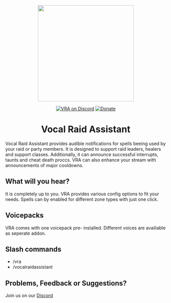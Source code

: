 <div align="center">

<img src="https://i.imgur.com/ap0Zsdy.png" width="300" height="300">

[![VRA on Discord](https://img.shields.io/badge/discord-_vra_-5364d0.svg)](https://discord.gg/UZMzqap)
[![Donate](https://img.shields.io/badge/paypal-_donate_-fd0000.svg)](https://paypal.me/Nitrak)

# Vocal Raid Assistant
</div>

Vocal Raid Assistant provides audible notifications for spells beeing used by your raid or party members.
It is designed to support raid leaders, healers and support classes. Additionally, it can announce successful interrupts, taunts and cheat death proccs.
VRA can also enhance your stream with announcements of major cooldowns.

## What will you hear?
It is completely up to you. VRA provides various config options to fit your needs.
Spells can by enabled for different zone types with just one click.

## Voicepacks
VRA comes with one voicepack pre- installed. Different voices are availiable as seperate addon.


## Slash commands
- /vra
- /vocalraidassistant

## Problems, Feedback or Suggestions?
Join us on our [Discord](https://discord.gg/UZMzqap)

